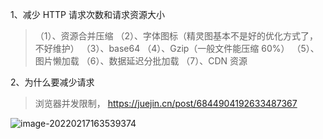 <!-- @format -->

1、减少 HTTP 请求次数和请求资源大小

> （1）、资源合并压缩
> （2）、字体图标（精灵图基本不是好的优化方式了，不好维护）
> （3）、base64
> （4）、Gzip（一般文件能压缩 60%）
> （5）、图片懒加载
> （6）、数据延迟分批加载
> （7）、CDN 资源

2、为什么要减少请求

> 浏览器并发限制，
> https://juejin.cn/post/6844904192633487367

![image-20220217163539374](https://raw.githubusercontent.com/tengyuanOasis/image/master/202202171635456.png)
